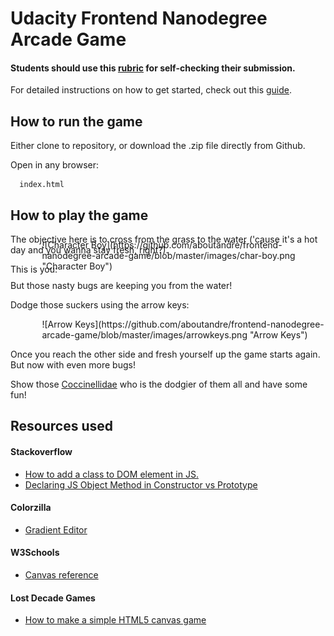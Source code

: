# Udacity Frontend Nanodegree Arcade Game

#### Students should use this [rubric](https://www.udacity.com/course/viewer/#!/c-nd001/l-2696458597/m-2687128535) for self-checking their submission.

For detailed instructions on how to get started, check out this [guide](https://docs.google.com/document/d/1v01aScPjSWCCWQLIpFqvg3-vXLH2e8_SZQKC8jNO0Dc/pub?embedded=true).

## How to run the game
Either clone to repository, or download the .zip file directly from Github.

Open in any browser:

      index.html

## How to play the game
The objective here is to cross from the grass to the water ('cause it's a hot day and you wanna stay fresh, right?).

This is you:
<div markdown style="margin-left: 10%; margin-top: -70px;">
![Character Boy](https://github.com/aboutandre/frontend-nanodegree-arcade-game/blob/master/images/char-boy.png "Character Boy")
</div>

But those nasty bugs are keeping you from the water!

Dodge those suckers using the arrow keys:
<div markdown style="margin-left: 10%;">
![Arrow Keys](https://github.com/aboutandre/frontend-nanodegree-arcade-game/blob/master/images/arrowkeys.png "Arrow Keys")
</div>


Once you reach the other side and fresh yourself up the game starts again. But now with even more bugs!

Show those [Coccinellidae](https://en.wikipedia.org/wiki/Coccinellidae) who is the dodgier of them all and have some fun!

## Resources used
#### Stackoverflow
- [How to add a class to DOM element in JS.](http://stackoverflow.com/questions/1115310/how-to-add-a-class-to-dom-element-in-javascript)
- [Declaring JS Object Method in Constructor vs Prototype](http://stackoverflow.com/questions/9772307/declaring-javascript-object-method-in-constructor-function-vs-in-prototype/9772864#9772864)

#### Colorzilla
  - [Gradient Editor](www.colorzilla.com/gradient-editor/)

#### W3Schools
- [Canvas reference](http://www.w3schools.com/Tags/ref_canvas.asp)

#### Lost Decade Games
- [How to make a simple HTML5 canvas game](http://www.lostdecadegames.com/how-to-make-a-simple-html5-canvas-game/)
